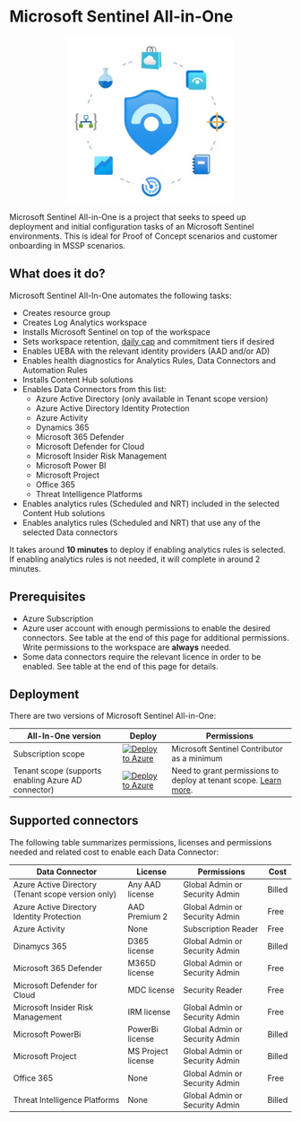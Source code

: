 # Microsoft Sentinel All-in-One

<p style="text-align:center;"><img src="SubscriptionLevel/Media/Sentinel All-in-One logo.jpg" alt="Microsoft Sentinel All-in-One" width="300" />

Microsoft Sentinel All-in-One is a project that seeks to speed up deployment and initial configuration tasks of an Microsoft Sentinel environments. This is ideal for Proof of Concept scenarios and customer onboarding in MSSP scenarios.

## What does it do?

Microsoft Sentinel All-In-One automates the following tasks:

- Creates resource group
- Creates Log Analytics workspace 
- Installs Microsoft Sentinel on top of the workspace
- Sets workspace retention, [daily cap](https://learn.microsoft.com/en-us/azure/azure-monitor/logs/daily-cap) and commitment tiers if desired
- Enables UEBA with the relevant identity providers (AAD and/or AD)
- Enables health diagnostics for Analytics Rules, Data Connectors and Automation Rules
- Installs Content Hub solutions 
- Enables Data Connectors from this list: 
    + Azure Active Directory (only available in Tenant scope version)
    + Azure Active Directory Identity Protection
    + Azure Activity
    + Dynamics 365
    + Microsoft 365 Defender
    + Microsoft Defender for Cloud
    + Microsoft Insider Risk Management
    + Microsoft Power BI
    + Microsoft Project
    + Office 365
    + Threat Intelligence Platforms
- Enables analytics rules (Scheduled and NRT) included in the selected Content Hub solutions
- Enables analytics rules (Scheduled and NRT) that use any of the selected Data connectors  

It takes around **10 minutes** to deploy if enabling analytics rules is selected. If enabling analytics rules is not needed, it will complete in around 2 minutes.

## Prerequisites

- Azure Subscription
- Azure user account with enough permissions to enable the desired connectors. See table at the end of this page for additional permissions. Write permissions to the workspace are **always** needed.
- Some data connectors require the relevant licence in order to be enabled. See table at the end of this page for details.

## Deployment

There are two versions of Microsoft Sentinel All-in-One:

| All-In-One version                                 | Deploy       | Permissions |
| -------------------------------------------------- | ------------ | -------- |
| Subscription scope                                 | [![Deploy to Azure](https://aka.ms/deploytoazurebutton)](https://portal.azure.com/#create/Microsoft.Template/uri/https%3A%2F%2Fraw.githubusercontent.com%2Fjaviersoriano%2Fsentinel-all-in-one%2Fmaster%2FSentinel-All-In-One%2FSubscriptionLevel%2Fazuredeploy.json/createUIDefinitionUri/https%3A%2F%2Fraw.githubusercontent.com%2Fjaviersoriano%2Fsentinel-all-in-one%2Fmaster%2Fsentinel-all-in-one%2FSubscriptionLevel%2FcreateUiDefinition.json)   | Microsoft Sentinel Contributor as a minimum |
| Tenant scope (supports enabling Azure AD connector)     | [![Deploy to Azure](https://aka.ms/deploytoazurebutton)](https://portal.azure.com/#create/Microsoft.Template/uri/https%3A%2F%2Fraw.githubusercontent.com%2Fjaviersoriano%2Fsentinel-all-in-one%2Fmaster%2FSentinel-All-In-One%2FTenantLevel%2Fazuredeploy.json/createUIDefinitionUri/https%3A%2F%2Fraw.githubusercontent.com%2Fjaviersoriano%2Fsentinel-all-in-one%2Fmaster%2FSentinel-All-In-One%2FTenantLevel%2FcreateUiDefinition.json)   | Need to grant permissions to deploy at tenant scope. [Learn more](https://learn.microsoft.com/azure/azure-resource-manager/templates/deploy-to-tenant?tabs=azure-cli#required-access). |  

## Supported connectors

The following table summarizes permissions, licenses and permissions needed and related cost to enable each Data Connector:

| Data Connector                                 | License         |  Permissions                    | Cost      |
| ---------------------------------------------- | --------------- |---------------------------------|-----------|
| Azure Active Directory (Tenant scope version only) | Any AAD license | Global Admin or Security Admin  | Billed    |
| Azure Active Directory Identity Protection  | AAD Premium 2   | Global Admin or Security Admin  | Free      |
| Azure Activity                                 | None            | Subscription Reader             | Free      |
| Dinamycs 365                                   | D365 license    | Global Admin or Security Admin  | Billed    |
| Microsoft 365 Defender                         | M365D license   | Global Admin or Security Admin  | Free      |
| Microsoft Defender for Cloud                   | MDC license     | Security Reader                 | Free      |
| Microsoft Insider Risk Management              | IRM license     | Global Admin or Security Admin  | Free      |
| Microsoft PowerBi                              | PowerBi license | Global Admin or Security Admin  | Billed    |
| Microsoft Project                              | MS Project license | Global Admin or Security Admin | Billed  |
| Office 365                                     | None            | Global Admin or Security Admin  | Free      |
| Threat Intelligence Platforms                  | None            | Global Admin or Security Admin  | Billed    |


